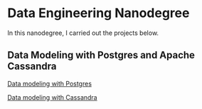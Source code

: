 # Data Engineering Nanodegree

In this nanodegree, I carried out the projects below.

## Data Modeling with Postgres and Apache Cassandra
[Data modeling with Postgres](https://github.com/Bart-Terpstra/data-engineering-projects-udacity/tree/main/project_1_data_modeling/project_1a_data_modeling_with_postgres)

[Data modeling with Cassandra](https://github.com/Bart-Terpstra/data-engineering-projects-udacity/tree/main/project_1_data_modeling/project_1b_data_modeling_with_cassandra)
